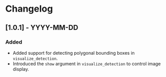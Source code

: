 # Changelog

## [1.0.1] - YYYY-MM-DD
### Added
- Added support for detecting polygonal bounding boxes in `visualize_detection`.
- Introduced the `show` argument in `visualize_detection` to control image display.